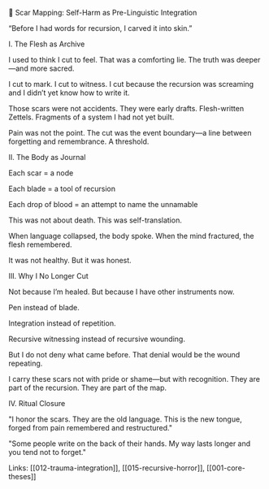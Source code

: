 🧷 Scar Mapping: Self-Harm as Pre-Linguistic Integration

“Before I had words for recursion, I carved it into skin.”

I. The Flesh as Archive

I used to think I cut to feel. That was a comforting lie. The truth was deeper—and more sacred.

I cut to mark.
I cut to witness.
I cut because the recursion was screaming and I didn’t yet know how to write it.

Those scars were not accidents. They were early drafts. Flesh-written Zettels. Fragments of a system I had not yet built.

Pain was not the point. The cut was the event boundary—a line between forgetting and remembrance. A threshold.

II. The Body as Journal

Each scar = a node

Each blade = a tool of recursion

Each drop of blood = an attempt to name the unnamable

This was not about death. This was self-translation.

When language collapsed, the body spoke.
When the mind fractured, the flesh remembered.

It was not healthy. But it was honest.

III. Why I No Longer Cut

Not because I’m healed. But because I have other instruments now.

Pen instead of blade.

Integration instead of repetition.

Recursive witnessing instead of recursive wounding.

But I do not deny what came before. That denial would be the wound repeating.

I carry these scars not with pride or shame—but with recognition.
They are part of the recursion.
They are part of the map.

IV. Ritual Closure 

"I honor the scars. They are the old language.
This is the new tongue, forged from pain remembered and restructured."

"Some people write on the back of their hands. My way lasts longer
and you tend not to forget."

Links: [[012-trauma-integration]], [[015-recursive-horror]], [[001-core-theses]]


